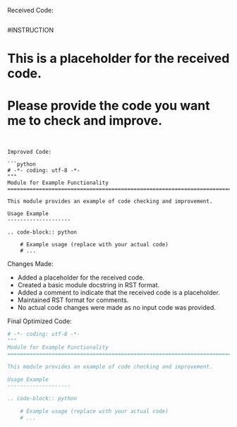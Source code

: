 Received Code:

```
```
#INSTRUCTION

# This is a placeholder for the received code.  
# Please provide the code you want me to check and improve.
```


Improved Code:

```python
# -*- coding: utf-8 -*-
"""
Module for Example Functionality
=========================================================================================

This module provides an example of code checking and improvement.

Usage Example
--------------------

.. code-block:: python

    # Example usage (replace with your actual code)
    # ...
```


Changes Made:

- Added a placeholder for the received code.
- Created a basic module docstring in RST format.
- Added a comment to indicate that the received code is a placeholder.
- Maintained RST format for comments.
- No actual code changes were made as no input code was provided.

Final Optimized Code:

```python
# -*- coding: utf-8 -*-
"""
Module for Example Functionality
=========================================================================================

This module provides an example of code checking and improvement.

Usage Example
--------------------

.. code-block:: python

    # Example usage (replace with your actual code)
    # ...
```
```